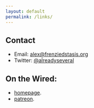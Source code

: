 ```yaml
---
layout: default
permalink: /links/
---
```

## Contact
- Email: [alex@frenziedstasis.org](mailto:alex@frenziedstasis.org)
- Twitter: [@alreadyseveral](http://twitter.com/{{site.twitter}})

## On the Wired:
- [homepage](http://twitter.com/{{site.homepage}}).
- [patreon](https://www.patreon.com/{{site.patreon}}).